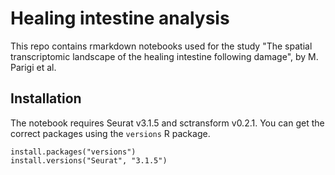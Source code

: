 # Healing intestine analysis

This repo contains rmarkdown notebooks used for the study "The spatial transcriptomic landscape of the healing intestine following damage", by M. Parigi et al.


## Installation

The notebook requires Seurat v3.1.5 and sctransform v0.2.1. You can get the correct packages using the `versions` R package.

```
install.packages("versions")
install.versions("Seurat", "3.1.5")
```
